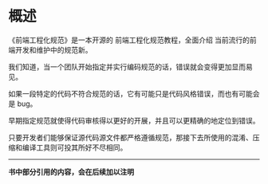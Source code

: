 # 概述

《前端工程化规范》是一本开源的 前端工程化规范教程，全面介绍 当前流行的前端开发和维护中的规范新。

我们知道，当一个团队开始指定并实行编码规范的话，错误就会变得更加显而易见。

如果一段特定的代码不符合规范的话，它有可能只是代码风格错误，而也有可能会是 bug。

早期指定规范就使得代码审核得以更好的开展，并且可以更精确的地定位到错误。

只要开发者们能够保证源代码源文件都严格遵循规范，那接下去所使用的混淆、压缩和编译工具则可投其所好不尽相同。

---

**书中部分引用的内容，会在后续加以注明**

